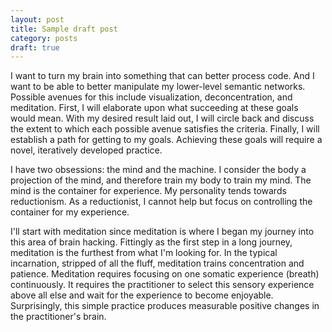 ```yaml
---
layout: post
title: Sample draft post
category: posts
draft: true
---
```

I want to turn my brain into something that can better process code. And I want
to be able to better manipulate my lower-level semantic networks. Possible
avenues for this include visualization, deconcentration, and meditation. First,
I will elaborate upon what succeeding at these goals would mean. With my desired
result laid out, I will circle back and discuss the extent to which each
possible avenue satisfies the criteria. Finally, I will establish a path for
getting to my goals. Achieving these goals will require a novel, iteratively
developed practice.

I have two obsessions: the mind and the machine. I consider the body a
projection of the mind, and therefore train my body to train my mind. The mind
is the container for experience. My personality tends towards reductionism. As a
reductionist, I cannot help but focus on controlling the container for my
experience. 

I'll start with meditation since meditation is where I began my journey into
this area of brain hacking. Fittingly as the first step in a long journey,
meditation is the furthest from what I'm looking for. In the typical
incarnation, stripped of all the fluff, meditation trains concentration and
patience. Meditation requires focusing on one somatic experience (breath)
continuously. It requires the practitioner to select this sensory experience
above all else and wait for the experience to become enjoyable. Surprisingly,
this simple practice produces measurable positive changes in the practitioner's
brain. 


